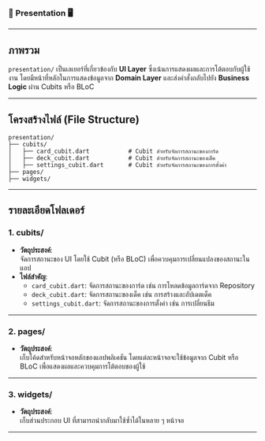 ### 📂 Presentation 🖥️

---

## ภาพรวม

`presentation/` เป็นเลเยอร์ที่เกี่ยวข้องกับ **UI Layer** ซึ่งเน้นการแสดงผลและการโต้ตอบกับผู้ใช้งาน โดยมีหน้าที่หลักในการแสดงข้อมูลจาก **Domain Layer** และส่งคำสั่งกลับไปยัง **Business Logic** ผ่าน Cubits หรือ BLoC

---

## โครงสร้างไฟล์ (File Structure)

```plaintext
presentation/
├── cubits/
│   ├── card_cubit.dart           # Cubit สำหรับจัดการสถานะของการ์ด
│   ├── deck_cubit.dart           # Cubit สำหรับจัดการสถานะของเด็ค
│   ├── settings_cubit.dart       # Cubit สำหรับจัดการสถานะของการตั้งค่า
├── pages/
├── widgets/
```

---

## รายละเอียดโฟลเดอร์

### **1. cubits/**
- **วัตถุประสงค์**:  
  จัดการสถานะของ UI โดยใช้ Cubit (หรือ BLoC) เพื่อควบคุมการเปลี่ยนแปลงของสถานะในแอป
- **ไฟล์สำคัญ**:
  - `card_cubit.dart`: จัดการสถานะของการ์ด เช่น การโหลดข้อมูลการ์ดจาก Repository
  - `deck_cubit.dart`: จัดการสถานะของเด็ค เช่น การสร้างและอัปเดตเด็ค
  - `settings_cubit.dart`: จัดการสถานะของการตั้งค่า เช่น การเปลี่ยนธีม

---

### **2. pages/**
- **วัตถุประสงค์**:  
  เก็บโค้ดสำหรับหน้าจอหลักของแอปพลิเคชัน โดยแต่ละหน้าจอจะใช้ข้อมูลจาก Cubit หรือ BLoC เพื่อแสดงผลและควบคุมการโต้ตอบของผู้ใช้

---

### **3. widgets/**
- **วัตถุประสงค์**:  
  เก็บส่วนประกอบ UI ที่สามารถนำกลับมาใช้ซ้ำได้ในหลาย ๆ หน้าจอ

---
